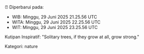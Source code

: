 ⏰ Diperbarui pada:
- WIB: Minggu, 29 Juni 2025 21.25.56 UTC
- WITA: Minggu, 29 Juni 2025 22.25.56 UTC
- WIT: Minggu, 29 Juni 2025 23.25.56 UTC

Kutipan Inspiratif:
"Solitary trees, if they grow at all, grow strong."


Kategori: nature

